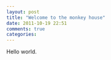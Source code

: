 ```yaml
---
layout: post
title: "Welcome to the monkey house"
date: 2011-10-19 22:51
comments: true
categories: 
---
```


Hello world.